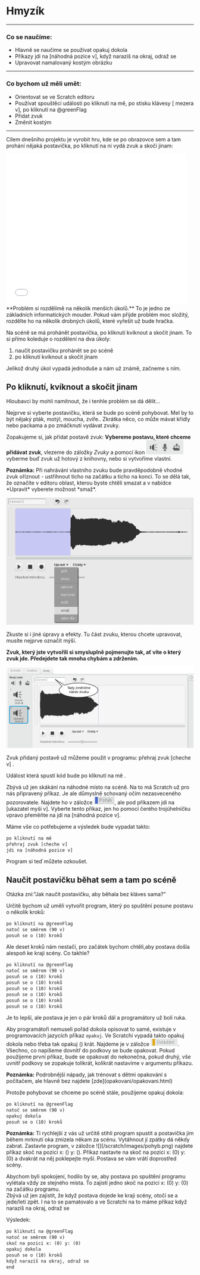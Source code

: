 # Hmyzík

---
### Co se naučíme:

* Hlavně se naučíme se používat <sb>opakuj dokola</sb>
* Příkazy <sb>jdi na [náhodná pozice v]</sb>, <sb>když narazíš na okraj, odraž se</sb>
* Upravovat namalovaný kostým obrázku

---

### Co bychom už měli umět:

* Orientovat se ve Scratch editoru
* Používat spouštěcí události <sb>po kliknutí na mě</sb>, <sb>po stisku klávesy [ mezera v]</sb>, <sb>po kliknutí na @greenFlag</sb> 
* Přidat zvuk
* Změnit kostým

---

Cílem dnešního projektu je vyrobit hru, kde se po obrazovce sem a tam prohání nějaká postavička, po kliknutí na ni vydá zvuk a skočí jinam:


<iframe allowtransparency="true" width="485" height="402" src="//scratch.mit.edu/projects/embed/211925128/?autostart=false" frameborder="0" allowfullscreen></iframe>

<div class="poznamka" >
**Problém si rozdělímě na několik menších úkolů.** To je jedno ze základních informatických mouder. Pokud vám přijde problém moc složitý, rozdělte ho na několik drobných úkolů, které vyřešit už bude hračka.
</div>

Na scéně se má prohánět postavička, po kliknutí kvíknout a skočit jinam. To si přímo koleduje o rozdělení na dva úkoly:
1. naučit postavičku prohánět se po scéně
2. po kliknutí kvíknout a skočit jinam

Jelikož druhý úkol vypadá jednoduše a nám už známě, začneme s ním.

## Po kliknutí, kvíknout a skočit jinam

Hloubavci by mohli namítnout, že i tenhle problém se dá dělit...

Nejprve si vyberte postavičku, která se bude po scéně pohybovat. Mel by to být nějaký pták, motýl, moucha, zvíře.. Zkrátka něco, co může mávat křídly nebo packama a po zmáčknutí vydávat zvuky.

Zopakujeme si, jak přidat postavě zvuk:
**Vybereme postavu, které chceme přidávat zvuk**, vlezeme do záložky *Zvuky* a pomocí ikon ![](pridat_zvuk.png) vyberme buď zvuk už hotový z knihovny, nebo si vytvoříme vlastní. 

<div class="poznamka" markdown="1"><b>Poznámka:</b>
Při nahrávání vlastního zvuku bude pravděpodobně vhodné zvuk oříznout - ustřihnout ticho na začátku a ticho na konci. To se dělá tak, že označíte v editoru oblast, kterou byste chtěli smazat a v nabídce *Upravit* vyberete možnost *smaž*.

![](uprav_zvuk.png)

Zkuste si i jiné úpravy a efekty. Tu část zvuku, kterou chcete upravovat, musíte nejprve označit mýší.

**Zvuk, který jste vytvořili si smysluplně pojmenujte tak, ať víte o který zvuk jde. Předejdete tak mnoha chybám a zdržením.**

![](zvuk_jmeno.png)

</div>


Zvuk přidaný postavě už můžeme použít v programu:  <sb>přehraj zvuk [cheche v] </sb> .

Událost která spustí kód bude <sb>po kliknutí na mě </sb>.

Zbývá už jen skákání na náhodné místo na scéně. Na to má Scratch už pro nás připravený příkaz. Je ale důmyslně schovaný očím nezasveceného pozorovatele. Najdete ho v záložce ![](/scratch/images/pohyb.png), ale pod příkazem <sb>jdi na [ukazatel myši v]</sb>. Vyberte tento příkaz, jen ho pomocí čerého trojúhelníčku vpravo přeměňte na <sb>jdi na [náhodná pozice v]</sb>. 

Máme vše co potřebujeme a výsledek bude vypadat takto:
``` blocks
po kliknutí na mě
přehraj zvuk [cheche v]
jdi na [náhodná pozice v]
```

Program si teď můžete ozkoušet.

## Naučit postavičku běhat sem a tam po scéně

Otázka zní:"Jak naučit postavičku, aby běhala bez kláves sama?"

Určitě bychom už uměli vytvořit program, který po spuštění posune postavu o několik kroků:
``` blocks
po kliknutí na @greenFlag
natoč se směrem (90 v)
posuň se o (10) kroků
```
Ale deset kroků nám nestačí, pro začátek bychom chtěli,aby postava došla alespoň ke kraji scény. Co takhle?
``` blocks
po kliknutí na @greenFlag
natoč se směrem (90 v)
posuň se o (10) kroků
posuň se o (10) kroků
posuň se o (10) kroků
posuň se o (10) kroků
posuň se o (10) kroků
posuň se o (10) kroků
```

Je to lepší, ale postava je jen o pár kroků dál a programátory už bolí ruka. 

Aby programátoři nemuseli pořád dokola opisovat to samé, existuje v programovacích jazycích příkaz `opakuj`. Ve Scratchi vypadá takto <sb>opakuj dokola</sb> nebo třeba tak <sb>opakuj () krát</sb>. Najdeme je v záložce ![](/scratch/images/ovladani.png).    
Všechno, co napíšeme dovnitř do podkovy se bude opakovat. Pokud použijeme první příkaz, bude se opakovat do nekonečna, pokud druhý, vše uvnitř podkovy se zopakuje tolikrát, kolikrát nastavíme v argumentu příkazu.

<div class="poznamka" markdown="1"><b>Poznámka:</b> Podrobnější nápady, jak trénovat s dětmi opakování s počítačem, ale hlavně bez najdete [zde](opakovani/opakovani.html)
</div>

Protože pohybovat se chceme po scéně stále, použijeme <sb>opakuj dokola</sb>:
``` blocks
po kliknutí na @greenFlag
natoč se směrem (90 v)
opakuj dokola
posuň se o (10) kroků
```
<div class="poznamka" markdown="1"><b>Poznámka:</b> Ti rychlejší z vás už určitě stihli program spustit a postavička jim během mrknutí oka zmizela někam za scénu. Vytáhnout jí zpátky dá někdy zabrat. 
Zastavte program, v záložce ![](/scratch/images/pohyb.png) najdete příkaz <sb>skoč na pozici x: () y: ()</sb>. Příkaz nastavte na  <sb>skoč na pozici x: (0) y: (0)</sb> a dvakrát na něj poklepejte myší. Postava se vám vrátí doprostřed scény.
</div>

Abychom byli spokojení, hodilo by se, aby postava po spuštění programu vylétala vždy ze stejného místa. To zajistí jedno <sb>skoč na pozici x: (0) y: (0)</sb> na začátku programu.    
Zbývá už jen zajistit, že když postava dojede ke kraji scény, otočí se a jede/letí zpět. I na to se pamatovalo a ve Scratchi na to máme příkaz <sb>když narazíš na okraj, odraž se</sb>

Výsledek:

``` blocks
po kliknutí na @greenFlag
natoč se směrem (90 v)
skoč na pozici x: (0) y: (0)
opakuj dokola
posuň se o (10) kroků
když narazíš na okraj, odraž se
end
```







